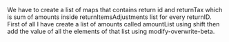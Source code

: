 We have to create a list of maps that contains return id and returnTax which is sum of amounts inside returnItemsAdjustments list for every returnID.
First of all I have create a list of amounts called amountList using shift then add the value of all the elements of that list using modify-overwrite-beta.